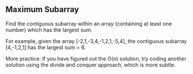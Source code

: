 ## Maximum Subarray

Find the contiguous subarray within an array (containing at least one number) which has the largest sum.

For example, given the array [-2,1,-3,4,-1,2,1,-5,4],
the contiguous subarray [4,-1,2,1] has the largest sum = 6.

More practice:
If you have figured out the O(n) solution, try coding another solution using the divide and conquer approach, which is more subtle.